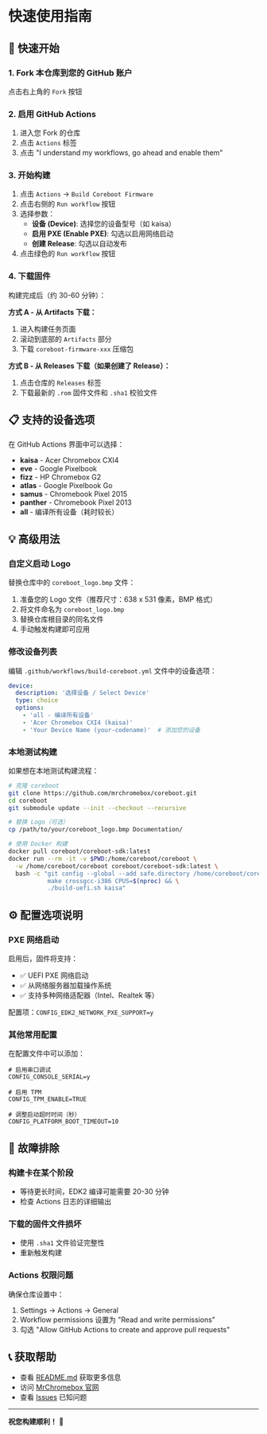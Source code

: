 # 快速使用指南

## 🚀 快速开始

### 1. Fork 本仓库到您的 GitHub 账户

点击右上角的 `Fork` 按钮

### 2. 启用 GitHub Actions

1. 进入您 Fork 的仓库
2. 点击 `Actions` 标签
3. 点击 "I understand my workflows, go ahead and enable them"

### 3. 开始构建

1. 点击 `Actions` → `Build Coreboot Firmware`
2. 点击右侧的 `Run workflow` 按钮
3. 选择参数：
   - **设备 (Device)**: 选择您的设备型号（如 kaisa）
   - **启用 PXE (Enable PXE)**: 勾选以启用网络启动
   - **创建 Release**: 勾选以自动发布
4. 点击绿色的 `Run workflow` 按钮

### 4. 下载固件

构建完成后（约 30-60 分钟）：

**方式 A - 从 Artifacts 下载：**
1. 进入构建任务页面
2. 滚动到底部的 `Artifacts` 部分
3. 下载 `coreboot-firmware-xxx` 压缩包

**方式 B - 从 Releases 下载（如果创建了 Release）：**
1. 点击仓库的 `Releases` 标签
2. 下载最新的 `.rom` 固件文件和 `.sha1` 校验文件

## 📋 支持的设备选项

在 GitHub Actions 界面中可以选择：

- **kaisa** - Acer Chromebox CXI4
- **eve** - Google Pixelbook  
- **fizz** - HP Chromebox G2
- **atlas** - Google Pixelbook Go
- **samus** - Chromebook Pixel 2015
- **panther** - Chromebook Pixel 2013
- **all** - 编译所有设备（耗时较长）

## 💡 高级用法

### 自定义启动 Logo

替换仓库中的 `coreboot_logo.bmp` 文件：

1. 准备您的 Logo 文件（推荐尺寸：638 x 531 像素，BMP 格式）
2. 将文件命名为 `coreboot_logo.bmp`
3. 替换仓库根目录的同名文件
4. 手动触发构建即可应用

### 修改设备列表

编辑 `.github/workflows/build-coreboot.yml` 文件中的设备选项：

```yaml
device:
  description: '选择设备 / Select Device'
  type: choice
  options:
    - 'all - 编译所有设备'
    - 'Acer Chromebox CXI4 (kaisa)'
    - 'Your Device Name (your-codename)'  # 添加您的设备
```

### 本地测试构建

如果想在本地测试构建流程：

```bash
# 克隆 coreboot
git clone https://github.com/mrchromebox/coreboot.git
cd coreboot
git submodule update --init --checkout --recursive

# 替换 Logo（可选）
cp /path/to/your/coreboot_logo.bmp Documentation/

# 使用 Docker 构建
docker pull coreboot/coreboot-sdk:latest
docker run --rm -it -v $PWD:/home/coreboot/coreboot \
  -w /home/coreboot/coreboot coreboot/coreboot-sdk:latest \
  bash -c "git config --global --add safe.directory /home/coreboot/coreboot && \
           make crossgcc-i386 CPUS=$(nproc) && \
           ./build-uefi.sh kaisa"
```

## ⚙️ 配置选项说明

### PXE 网络启动

启用后，固件将支持：
- ✅ UEFI PXE 网络启动
- ✅ 从网络服务器加载操作系统
- ✅ 支持多种网络适配器（Intel、Realtek 等）

配置项：`CONFIG_EDK2_NETWORK_PXE_SUPPORT=y`

### 其他常用配置

在配置文件中可以添加：

```
# 启用串口调试
CONFIG_CONSOLE_SERIAL=y

# 启用 TPM
CONFIG_TPM_ENABLE=TRUE

# 调整启动超时时间（秒）
CONFIG_PLATFORM_BOOT_TIMEOUT=10
```

## 🔧 故障排除

### 构建卡在某个阶段

- 等待更长时间，EDK2 编译可能需要 20-30 分钟
- 检查 Actions 日志的详细输出

### 下载的固件文件损坏

- 使用 `.sha1` 文件验证完整性
- 重新触发构建

### Actions 权限问题

确保仓库设置中：
1. Settings → Actions → General
2. Workflow permissions 设置为 "Read and write permissions"
3. 勾选 "Allow GitHub Actions to create and approve pull requests"

## 📞 获取帮助

- 查看 [README.md](README.md) 获取更多信息
- 访问 [MrChromebox 官网](https://mrchromebox.tech/)
- 查看 [Issues](../../issues) 已知问题

---

**祝您构建顺利！** 🎉

